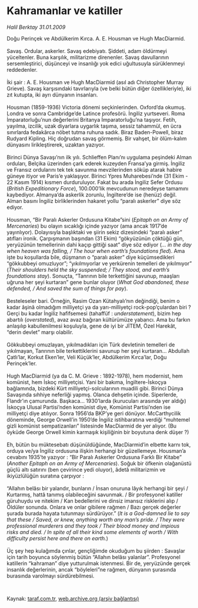 # Kahramanlar ve katiller

*Halil Berktay 31.01.2009*

<div class="taraf_structure_2col_1zq">
<div class="margen_n">



 <p>Doğu Perinçek ve Abdülkerim Kırca. A. E. Housman ve Hugh MacDiarmid. <br/><br/>Savaş. Ordular, askerler. Savaş edebiyatı. Şiddeti, adam öldürmeyi yüceltenler. Buna karşılık, militarizme direnenler. Savaş davullarının sersemleştirici, düşünceyi ve insanlığı yok edici uğultusuyla sürüklenmeyi reddedenler. <br/><br/>İki şair : A. E. Housman ve Hugh MacDiarmid (asıl adı Christopher Murray Grieve). Savaş karşısındaki tavırlarıyla (ve belki bütün diğer özellikleriyle), iki zıt kutupta, iki ayrı dünyanın insanları. <br/><br/>Housman (1859-1936) Victoria dönemi seçkinlerinden. Oxford’da okumuş. Londra ve sonra Cambridge’de Latince profesörü. İngiliz yurtseveri. Roma İmparatorluğu’nun değerlerini Britanya İmparatorluğu’na taşıyor. Fetih, yayılma, izcilik, uzak diyarlara uygarlık taşıma, sessiz tahammül, en ücra sınırlarda fedakârca nöbet tutma ruhuna sadık. Biraz Baden-Powell, biraz Rudyard Kipling. Hiç doğrudan savaş görmemiş. Bir vahşet, bir ölüm-kalım dünyasını lirikleştirerek, uzaktan yazıyor. <br/><br/>Birinci Dünya Savaşı’nın ilk yılı. Schlieffen Planı’nı uygulama peşindeki Alman orduları, Belçika üzerinden çark ederek kuzeyden Fransa’ya girmiş. İngiliz ve Fransız ordularını tek tek savunma mevzilerinden söküp atarak habire güneye itiyor ve Paris’e yaklaşıyor. Birinci Ypres Muharebesi’nde (31 Ekim - 22 Kasım 1914) kısmen durduruluyor. Fakat bu arada İngiliz Sefer Ordusu (<i>British Expeditionary Force</i>), 100.000’lik mevcudunun neredeyse tamamını kaybediyor. Almanya’da askerlik zorunlu, İngiltere’de ise (henüz) değil. Alman basını İngiliz birliklerinden hakaret yollu “paralı askerler” diye söz ediyor. <br/><br/>Housman, “Bir Paralı Askerler Ordusuna Kitabe”sini (<i>Epitaph on an Army of Mercenaries</i>) bu olayın sıcaklığı içinde yazıyor (ama ancak 1917’de yayınlıyor). Dolayısıyla başlıktaki ve şiirin sekiz dizesindeki “paralı asker” atıfları ironik. Çarpışmanın başından (31 Ekim) “gökyüzünün çöktüğü gün, yeryüzünün temellerinin dahi kaçıp gittiği saat” diye söz ediyor (<i>... in the day when heaven was falling, / The hour when earth’s foundations fled</i>). Ama işte bu koşullarda bile, düşmanın o “paralı asker” diye küçümsedikleri “gökkubbeyi omuzluyor”; “yıkılmıyorlar ve yerkürenin temelleri de yıkılmıyor” (<i>Their shoulders held the sky suspended; / They stood, and earth’s foundations stay</i>). Sonuçta, “Tanrının bile terkettiğini savunup, maaşları uğruna her şeyi kurtaran” gene bunlar oluyor (<i>What God abandoned, these defended, / And saved the sum of things for pay</i>). <br/><br/>Besteleseler bari. Örneğin, Rasim Ozan Kütahyalı’nın değindiği, benim o kadar âşinâ olmadığım milliyetçi ya da yarı-milliyetçi rock-pop’çulardan biri ? Gerçi bu kadar İngiliz hafifsemesi (tahaffüf : <i>understatement</i>), bizim hep abartılı (<i>overstated</i>), avaz avaz bağıran kültürümüze yabancı. Ama bu farkın anlaşılıp kabullenilmesi koşuluyla, gene de iyi bir JİTEM, Özel Harekât, “derin devlet” marşı olabilir. <br/><br/>Gökkubbeyi omuzlayan, yıkılmadıkları için Türk devletinin temelleri de yıkılmayan, Tanrının bile terkettiklerini savunup her şeyi kurtaran... Abdullah Çatlı’lar, Korkut Eken’ler, Veli Küçük’ler, Abdülkerim Kırca’lar, Doğu Perinçek’ler. <br/><br/>Hugh MacDiarmid (ya da C. M. Grieve : 1892-1978), hem modernist, hem komünist, hem İskoç milliyetçisi. Yani bir bakıma, İngiltere-İskoçya bağlamında, bizdeki Kürt milliyetçi-solcularının muadili gibi. Birinci Dünya Savaşında sıhhiye neferliği yapmış. Olanca dehşetin içinde. Siperlerde, Flandr’ın çamurunda. Başkaca... 1930’larda (kurucuları arasında yer aldığı) İskoçya Ulusal Partisi’nden komünist diye, Komünist Partisi’nden ise milliyetçi diye atılıyor. Sonra 1956’da BKP’ye geri dönüyor. McCarthycilik döneminde, George Orwell’in 1950’de İngiliz istihbaratına verdiği “muhtemel gizli komünist sempatizanları” listesinde MacDiarmid de yer alıyor. (Bu öyküde George Orwell kimin karmaşık kişiliğinin bir boyutuna denk düşer ?) <br/><br/>Eh, bütün bu müktesebatı düşünüldüğünde, MacDiarmid’in elbette karnı tok, orduya ve/ya İngiliz ordusuna ilişkin herhangi bir güzellemeye. Housman’a cevabını 1935’te yazıyor : “Bir Paralı Askerler Ordusuna Farklı Bir Kitabe” (<i>Another Epitaph on an Army of Mercenaries</i>). Soğuk bir öfkenin olağanüstü güçlü altı satırını (ben çevirince yedi oluyor), âdetâ militarizmin ve ikiyüzlülüğün suratına çarpıyor : <br/><br/>“Allahın belâsı bir yalandır, bunların / İnsan onuruna lâyık herhangi bir şeyi / Kurtarmış, hattâ tanımış olabileceğini savunmak. / Bir profesyonel katiller güruhuydu ve nitekim / Kan bedellerini ve dinsiz imansız risklerini alıp / Öldüler sonunda. Onlara ve onlar gibilere rağmen / Bazı gerçek değerler şurada burada hayata tutunmayı sürdürüyor.” (<i>It is a God-damned lie to say that these / Saved, or knew, anything worth any man’s pride. / They were professional murderers and they took / Their blood money and impious risks and died. / In spite of all their kind some elements of worth / With difficulty persist here and there on earth.</i>) <br/><br/>Üç şey hep kulağımda çınlar, gençliğimde okuduğum bu şiirden : Savaşlar için tarih boyunca söylenmiş bütün “Allahın belâsı yalanlar”. Profesyonel katillerin “kahraman” diye yutturulmak istenmesi. Bir de, yeryüzünde gerçek insanlık değerlerinin, ancak “böyleleri”ne rağmen, dünyanın şurasında burasında varolmayı sürdürebilmesi.</p>

<br/>


<div id="taraf_not">
</div>

</div>


</div>

Kaynak: [taraf.com.tr](http://www.taraf.com.tr:80/makale/3804.htm), [web.archive.org (arşiv bağlantısı)](http://web.archive.org/web/20090410160041/http://www.taraf.com.tr:80/makale/3804.htm)
